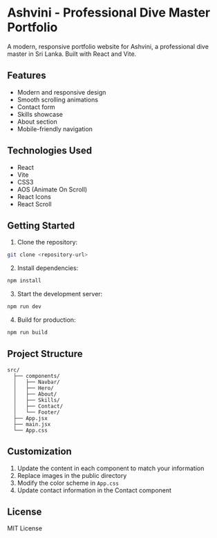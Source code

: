 # Ashvini - Professional Dive Master Portfolio

A modern, responsive portfolio website for Ashvini, a professional dive master in Sri Lanka. Built with React and Vite.

## Features

- Modern and responsive design
- Smooth scrolling animations
- Contact form
- Skills showcase
- About section
- Mobile-friendly navigation

## Technologies Used

- React
- Vite
- CSS3
- AOS (Animate On Scroll)
- React Icons
- React Scroll

## Getting Started

1. Clone the repository:
```bash
git clone <repository-url>
```

2. Install dependencies:
```bash
npm install
```

3. Start the development server:
```bash
npm run dev
```

4. Build for production:
```bash
npm run build
```

## Project Structure

```
src/
  ├── components/
  │   ├── Navbar/
  │   ├── Hero/
  │   ├── About/
  │   ├── Skills/
  │   ├── Contact/
  │   └── Footer/
  ├── App.jsx
  ├── main.jsx
  └── App.css
```

## Customization

1. Update the content in each component to match your information
2. Replace images in the public directory
3. Modify the color scheme in `App.css`
4. Update contact information in the Contact component

## License

MIT License
